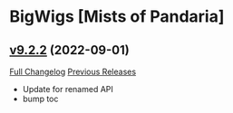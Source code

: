 # BigWigs [Mists of Pandaria]

## [v9.2.2](https://github.com/BigWigsMods/BigWigs_MistsOfPandaria/tree/v9.2.2) (2022-09-01)
[Full Changelog](https://github.com/BigWigsMods/BigWigs_MistsOfPandaria/compare/v9.2.1...v9.2.2) [Previous Releases](https://github.com/BigWigsMods/BigWigs_MistsOfPandaria/releases)

- Update for renamed API  
- bump toc  
